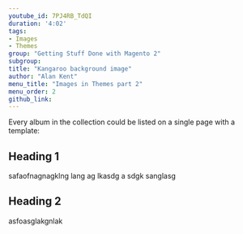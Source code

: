 ```yaml
---
youtube_id: 7PJ4RB_TdQI
duration: '4:02'
tags:
- Images
- Themes
group: "Getting Stuff Done with Magento 2"
subgroup:
title: "Kangaroo background image"
author: "Alan Kent"
menu_title: "Images in Themes part 2"
menu_order: 2
github_link:
---
```

Every album in the collection could be listed on a single page with a template:

## Heading 1

safaofnagnagklng lang ag lkasdg
a sdgk sanglasg

## Heading 2

asfoasglakgnlak
 
